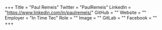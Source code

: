 +++
Title = "Paul Remeis"
Twitter = "PaulRemeis"
LinkedIn = "https://www.linkedin.com/in/paulremeis/"
GitHub = ""
Website = ""
Employer = "In Time Tec"
Role = ""
Image = ""
GitLab = ""
Facebook = ""
+++
